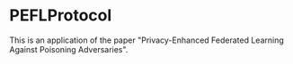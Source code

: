 # PEFLProtocol

This is an application of the paper "Privacy-Enhanced Federated Learning Against Poisoning Adversaries".
